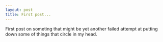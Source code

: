 ```yaml
---
layout: post
title: First post...
---
```

First post on someting that might be yet another failed attempt at putting down some of things that circle in my head.

